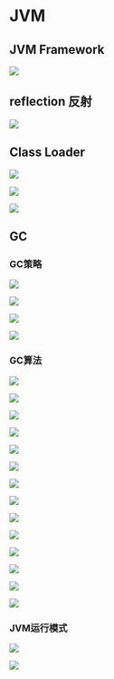 # JVM

## JVM Framework

![](../../.gitbook/assets/image%20%2870%29.png)

## reflection 反射

![](../../.gitbook/assets/image%20%2863%29.png)

## Class Loader

![](../../.gitbook/assets/image%20%2838%29.png)

![](../../.gitbook/assets/image%20%2845%29.png)

![](../../.gitbook/assets/image%20%2843%29.png)

## GC

### GC策略

![](../../.gitbook/assets/image%20%283%29.png)

![](../../.gitbook/assets/image%20%2859%29.png)

![](../../.gitbook/assets/image%20%2861%29.png)

![](../../.gitbook/assets/image%20%2852%29.png)

### GC算法

![](../../.gitbook/assets/image%20%2835%29.png)

![](../../.gitbook/assets/image%20%281%29.png)

![](../../.gitbook/assets/image%20%2826%29.png)

![](../../.gitbook/assets/image%20%2827%29.png)

![](../../.gitbook/assets/image%20%2828%29.png)

![](../../.gitbook/assets/image%20%2812%29.png)

![](../../.gitbook/assets/image%20%2836%29.png)

![](../../.gitbook/assets/image%20%2872%29.png)

![](../../.gitbook/assets/image%20%2853%29.png)

![](../../.gitbook/assets/image%20%2820%29.png)

![](../../.gitbook/assets/image%20%2839%29.png)

![](../../.gitbook/assets/image%20%288%29.png)

![](../../.gitbook/assets/image%20%2817%29.png)

![](../../.gitbook/assets/image%20%286%29.png)

### JVM运行模式

![](../../.gitbook/assets/image%20%2846%29.png)

![](../../.gitbook/assets/image%20%2849%29.png)

